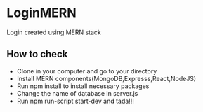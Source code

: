 # LoginMERN

Login created using MERN stack

How to check
-------------------
* Clone in your computer and go to your directory
* Install MERN components(MongoDB,Expresss,React,NodeJS)
* Run npm install to install necessary packages
* Change the name of database in server.js
* Run npm run-script start-dev and tada!!!

